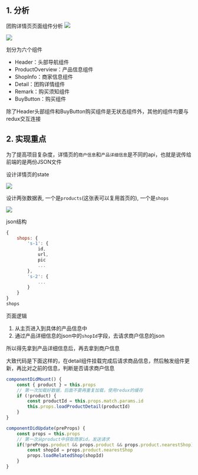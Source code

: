 ## 1. 分析
团购详情页页面组件分析
![](http://ww1.sinaimg.cn/large/006PpBLoly1g4cna74yxmj30c40nvgqy.jpg)

![](http://ww1.sinaimg.cn/large/006PpBLoly1g4cnage8i4j30ec0nv40b.jpg)

划分为六个组件
- Header：头部导航组件
- ProductOverview：产品信息组件
- ShopInfo：商家信息组件
- Detail：团购详情组件
- Remark：购买须知组件
- BuyButton：购买组件

除了Header头部组件和BuyButton购买组件是无状态组件外，其他的组件均要与redux交互连接

## 2. 实现重点

为了提高项目复杂度，详情页的`商户信息`和`产品详细信息`是不同的api，也就是说传给前端的是两份JSON文件


设计详情页的state

![](http://ww1.sinaimg.cn/large/006PpBLoly1g4dn9kw7k1j30ke09kaab.jpg)

设计两张数据表, 一个是`products`(这张表可以复用首页的), 一个是`shops`

![](http://ww1.sinaimg.cn/large/006PpBLoly1g4dnax2gbgj30pe0gz764.jpg)

json结构
```js
{
    shops: {
        's-1': {
            id,
            url,
            pic
            ...
        },
        's-2': {
            ...
        }
    }
}
shops
```

页面逻辑

1. 从主页进入到具体的产品信息中
2. 通过产品详细信息的json中的`shopId`字段，去请求商户信息的json

所以得先拿到产品详细信息后，再去拿到商户信息

大致代码是下面这样的，在detail组件挂载完成后请求商品信息，然后触发组件更新，再比对之前的信息，判断是否请求商户信息
```js
componentDidMount() {
    const { product } = this.props
    // 第一次加载好数据，后面不要再重复加载，使用redux的缓存
    if (!product) {
        const productId = this.props.match.params.id
        this.props.loadProductDetail(productId)
    }
}

componentDidUpdate(preProps) {
    const props = this.props
    // 第一次从product中获取商家id，发送请求
    if(!preProps.product && props.product && props.product.nearestShop) {
        const shopId = props.product.nearestShop
        props.loadRelatedShop(shopId)
    }
}
```
